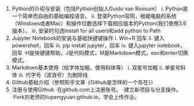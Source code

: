 
1.  Python的介绍与安装（包括Python创始人Guido van Rossum）
  i.  Python是一个简单而自由的基础编程语言。
  ii.  登录Python官网，根据电脑的系统（Windows或者Mac）和操作位数选择下载相应版本的Python(我们使用3.6版本）。
  iii.  安装时勾选Install for all users和add python to Path
2.  Jupyter Notebook的安装与基础快键键操作
  i.  Win+R 回车
  ii.  键入powershell，回车
  iii.  pip install jupyter，回车
  iv.  键入jupyter notebook，回车
 ·H是快键键帮助，J是代码模式，M是Markdown模式，esc和enter切换模式。
3.  Markdown基本使用（给字体加粗、使用斜体等）
  i.  双星号加粗
  ii.  单星号斜体
  iii.  代字号（波浪号）为删除线
4.  Github基础介绍（参照知乎文章《Github是怎样的一个存在》）
5.  注册与使用Github
  ·在github.com上注册账号。
  ·建立新项目与分支操作。
  ·Fork刘老师的liupengyuan.github.io，学会上传作业。
